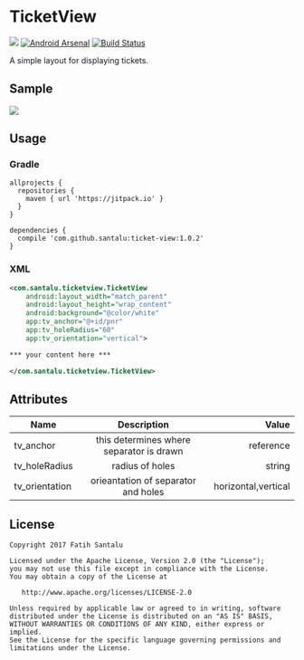 # TicketView

[![](https://jitpack.io/v/santalu/ticket-view.svg)](https://jitpack.io/#santalu/ticket-view) [![Android Arsenal](https://img.shields.io/badge/Android%20Arsenal-TicketView-brightgreen.svg?style=flat)](https://android-arsenal.com/details/1/6223) [![Build Status](https://travis-ci.org/santalu/ticket-view.svg?branch=master)](https://travis-ci.org/santalu/ticket-view)

A simple layout for displaying tickets.

## Sample

<img src="https://github.com/santalu/ticket-view/blob/master/screens/sample.png"/>

## Usage

### Gradle
```
allprojects {
  repositories {
    maven { url 'https://jitpack.io' }
  }
}
```
```
dependencies {
  compile 'com.github.santalu:ticket-view:1.0.2'
}
```

### XML
```xml
<com.santalu.ticketview.TicketView
    android:layout_width="match_parent"
    android:layout_height="wrap_content"
    android:background="@color/white"
    app:tv_anchor="@+id/pnr"
    app:tv_holeRadius="60"
    app:tv_orientation="vertical">

*** your content here ***

</com.santalu.ticketview.TicketView>
```

## Attributes

| Name        | Description           | Value  |
| ------------- |:-------------:| -----:|
| tv_anchor     | this determines where separator is drawn     | reference |
| tv_holeRadius | radius of holes      |   string |
| tv_orientation | orieantation of separator and holes      |   horizontal,vertical |

## License
```
Copyright 2017 Fatih Santalu

Licensed under the Apache License, Version 2.0 (the "License");
you may not use this file except in compliance with the License.
You may obtain a copy of the License at

   http://www.apache.org/licenses/LICENSE-2.0

Unless required by applicable law or agreed to in writing, software
distributed under the License is distributed on an "AS IS" BASIS,
WITHOUT WARRANTIES OR CONDITIONS OF ANY KIND, either express or implied.
See the License for the specific language governing permissions and
limitations under the License.
```
